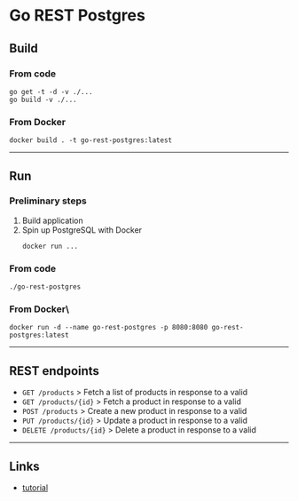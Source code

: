 
# Go REST Postgres

## Build

### From code
```shell
go get -t -d -v ./...
go build -v ./...
```

### From Docker
```shell
docker build . -t go-rest-postgres:latest
```

---

## Run

### Preliminary steps
1. Build application
2. Spin up PostgreSQL with Docker
	```shell
	docker run ...
	```

### From code
```shell
./go-rest-postgres
```

### From Docker\
```shell
docker run -d --name go-rest-postgres -p 8080:8080 go-rest-postgres:latest
```

---

## REST endpoints

* `GET /products` > Fetch a list of products in response to a valid 
* `GET /products/{id}` > Fetch a product in response to a valid 
* `POST /products` > Create a new product in response to a valid 
* `PUT /products/{id}` > Update a product in response to a valid 
* `DELETE /products/{id}` > Delete a product in response to a valid 

---

## Links
* [tutorial](https://semaphoreci.com/community/tutorials/building-and-testing-a-rest-api-in-go-with-gorilla-mux-and-postgresql)
